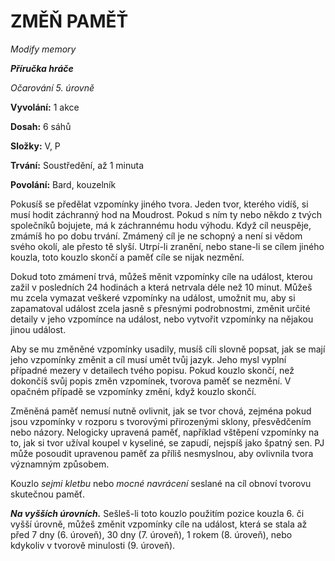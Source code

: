 # ZMĚŇ PAMĚŤ

*Modify memory*

***Příručka hráče***

*Očarování 5. úrovně*

**Vyvolání:** 1 akce

**Dosah:** 6 sáhů

**Složky:** V, P

**Trvání:** Soustředění, až 1 minuta

**Povolání:** Bard, kouzelník

Pokusíš se předělat vzpomínky jiného tvora. Jeden tvor, kterého vidíš, si musí hodit záchranný hod na Moudrost. Pokud s ním ty nebo někdo z tvých společníků bojujete, má k záchrannému hodu výhodu. Když cíl neuspěje, zmámíš ho po dobu trvání. Zmámený cíl je ne schopný a není si vědom svého okolí, ale přesto tě slyší. Utrpí-li zranění, nebo stane-li se cílem jiného kouzla, toto kouzlo skončí a paměť cíle se nijak nezmění. 

Dokud toto zmámení trvá, můžeš měnit vzpomínky cíle na událost, kterou zažil v posledních 24 hodinách a která netrvala déle než 10 minut. Můžeš mu zcela vymazat veškeré vzpomínky na událost, umožnit mu, aby si zapamatoval událost zcela jasně s přesnými podrobnostmi, změnit určité detaily v jeho vzpomínce na událost, nebo vytvořit vzpomínky na nějakou jinou událost. 

Aby se mu změněné vzpomínky usadily, musíš cíli slovně popsat, jak se mají jeho vzpomínky změnit a cíl musí umět tvůj jazyk. Jeho mysl vyplní případné mezery v detailech tvého popisu. Pokud kouzlo skončí, než dokončíš svůj popis změn vzpomínek, tvorova paměť se nezmění. V opačném případě se vzpomínky změní, když kouzlo skončí. 

Změněná paměť nemusí nutně ovlivnit, jak se tvor chová, zejména pokud jsou vzpomínky v rozporu s tvorovými přirozenými sklony, přesvědčením nebo názory. Nelogicky upravená paměť, například vštěpení vzpomínky na to, jak si tvor užíval koupel v kyseliné, se zapudí, nejspíš jako špatný sen. PJ může posoudit upravenou paměť za příliš nesmyslnou, aby ovlivnila tvora významným způsobem.

Kouzlo *sejmi kletbu* nebo *mocné navrácení* seslané na cíl obnoví tvorovu skutečnou paměť.

***Na vyšších úrovních.*** Sešleš-li toto kouzlo použitím pozice kouzla 6. či vyšší úrovně, můžeš změnit vzpomínky cíle na událost, která se stala až před 7 dny (6. úroveň), 30 dny (7. úroveň), 1 rokem (8. úroveň), nebo kdykoliv v tvorově minulosti (9. úroveň).
